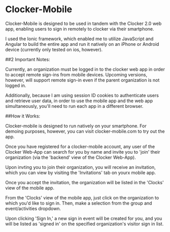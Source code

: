 Clocker-Mobile
=====================

Clocker-Mobile is designed to be used in tandem with the Clocker 2.0 web app, enabling users to sign in remotely to clocker via their smartphone.

I used the Ionic framework, which enabled me to utilize JavaScript and Angular to build the entire app and run it natively on an iPhone or Android device (currently only tested on ios, however).

##2 Important Notes:

Currently, an organization must be logged in to the clocker web app in order to accept remote sign-ins from mobile devices. Upcoming versions, however, will support remote sign-in even if the parent organization is not logged in.

Additionally, because I am using session ID cookies to authenticate users and retrieve user data, in order to use the mobile app and the web app simultaneously, you'll need to run each app in a different browser.

##How it Works:

Clocker-mobile is designed to run natively on your smartphone. For demoing purposes, however, you can visit clocker-mobile.com to try out the app.

Once you have registered for a clocker-mobile account, any user of the Clocker Web-App can search for you by name and invite you to 'join' their organization (via the 'backend' view of the Clocker Web-App).

Upon invting you to join their organization, you will receive an invitation, which you can view by visiting the 'Invitations' tab on yourx mobile app.

Once you accept the invitation, the organization will be listed in the 'Clocks' view of the mobile app.

From the 'Clocks' view of the mobile app, just click on the organization to which you'd like to sign in. Then, make a selection from the group and event/activities dropdown.

Upon clicking 'Sign In,' a new sign in event will be created for you, and you will be listed as 'signed in' on the specified organization's visitor sign in list.

